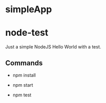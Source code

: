 # simpleApp

# node-test

Just a simple NodeJS Hello World with a test.

## Commands

- npm install

- npm start

- npm test
